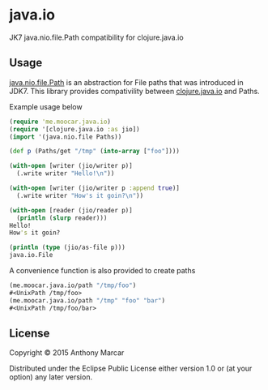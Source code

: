 # java.io

JK7 java.nio.file.Path compatibility for clojure.java.io

## Usage

[java.nio.file.Path](http://docs.oracle.com/javase/7/docs/api/java/nio/file/Path.html)
is an abstraction for File paths that was introduced in JDK7. This
library provides compativility between
[clojure.java.io](https://clojure.github.io/clojure/clojure.java.io-api.html)
and Paths.

Example usage below

```clojure
(require 'me.moocar.java.io)
(require '[clojure.java.io :as jio])
(import '(java.nio.file Paths))

(def p (Paths/get "/tmp" (into-array ["foo"])))

(with-open [writer (jio/writer p)]
  (.write writer "Hello!\n"))

(with-open [writer (jio/writer p :append true)]
  (.write writer "How's it goin?\n"))

(with-open [reader (jio/reader p)]
  (println (slurp reader)))
Hello!
How's it goin?

(println (type (jio/as-file p)))
java.io.File
```

A convenience function is also provided to create paths

```clojure
(me.moocar.java.io/path "/tmp/foo")
#<UnixPath /tmp/foo>
(me.moocar.java.io/path "/tmp" "foo" "bar")
#<UnixPath /tmp/foo/bar>
```

## License

Copyright © 2015 Anthony Marcar

Distributed under the Eclipse Public License either version 1.0 or (at
your option) any later version.
